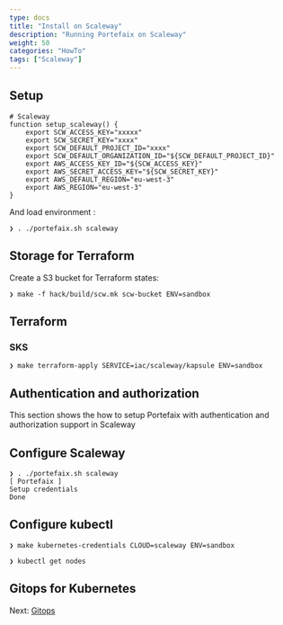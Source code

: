 ```yaml
---
type: docs
title: "Install on Scaleway"
description: "Running Portefaix on Scaleway"
weight: 50
categories: "HowTo"
tags: ["Scaleway"]
---
```


<a id="scaleway"></a>

## Setup

```shell
# Scaleway
function setup_scaleway() {
    export SCW_ACCESS_KEY="xxxxx"
    export SCW_SECRET_KEY="xxxx"
    export SCW_DEFAULT_PROJECT_ID="xxxx"
    export SCW_DEFAULT_ORGANIZATION_ID="${SCW_DEFAULT_PROJECT_ID}"
    export AWS_ACCESS_KEY_ID="${SCW_ACCESS_KEY}"
    export AWS_SECRET_ACCESS_KEY="${SCW_SECRET_KEY}"
    export AWS_DEFAULT_REGION="eu-west-3"
    export AWS_REGION="eu-west-3"
}
```

And load environment :

```shell
❯ . ./portefaix.sh scaleway
```

## Storage for Terraform

Create a S3 bucket for Terraform states:

```shell
❯ make -f hack/build/scw.mk scw-bucket ENV=sandbox
```

## Terraform

### SKS

```shell
❯ make terraform-apply SERVICE=iac/scaleway/kapsule ENV=sandbox
```

## Authentication and authorization

This section shows the how to setup Portefaix with authentication and authorization support in Scaleway

## Configure Scaleway

```shell
❯ . ./portefaix.sh scaleway
[ Portefaix ]
Setup credentials
Done
```

## Configure kubectl

```shell
❯ make kubernetes-credentials CLOUD=scaleway ENV=sandbox
```

```shell
❯ kubectl get nodes

```

## Gitops for Kubernetes

Next: [Gitops](/docs/gitops)